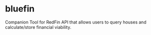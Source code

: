 # bluefin
Companion Tool for RedFin API that allows users to query houses and calculate/store financial viability.
